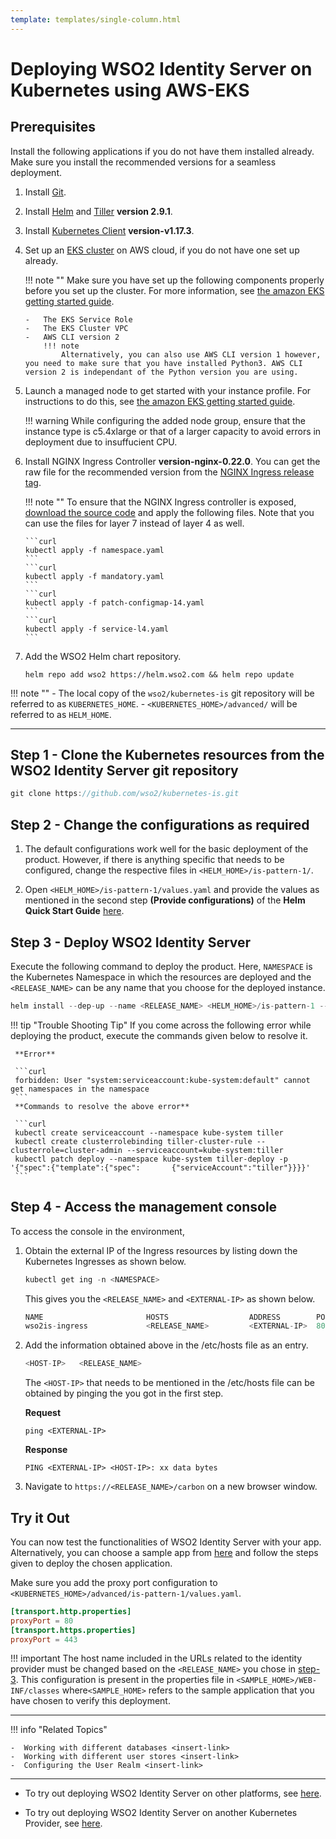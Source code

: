 ```yaml
---
template: templates/single-column.html
---
```


# Deploying WSO2 Identity Server on Kubernetes using AWS-EKS

## Prerequisites

Install the following applications if you do not have them installed already. Make sure you install the recommended versions for a seamless deployment. 

1.  Install [Git](https://git-scm.com/book/en/v2/Getting-Started-Installing-Git). 

2.  Install [Helm](https://v2.helm.sh/docs/using_helm/#installing-helm) and [Tiller](https://v2.helm.sh/docs/using_helm/#installing-tiller) **version 2.9.1**.

3.  Install [Kubernetes Client](https://kubernetes.io/docs/tasks/tools/install-kubectl/) **version-v1.17.3**. 

4.  Set up an [EKS cluster](https://docs.aws.amazon.com/eks/latest/userguide/create-cluster.html) on AWS cloud, if you do not have one set up already. 

	!!! note ""
		Make sure you have set up the following components properly before you set up the cluster. For more information, see [the amazon EKS getting started guide](https://docs.aws.amazon.com/eks/latest/userguide/getting-started-console.html#eks-prereqs).

		-	The EKS Service Role
		-	The EKS Cluster VPC
		-	AWS CLI version 2 
			!!! note 
				Alternatively, you can also use AWS CLI version 1 however, you need to make sure that you have installed Python3. AWS CLI version 2 is independant of the Python version you are using. 

5.	Launch a managed node to get started with your instance profile. For instructions to do this, see [the amazon EKS getting started guide](https://docs.aws.amazon.com/eks/latest/userguide/getting-started-console.html#eks-launch-workers).

	!!! warning 
		While configuring the added node group, ensure that the instance type is c5.4xlarge or that of a larger capacity to avoid errors in deployment due to insuffucient CPU. 

7.  Install NGINX Ingress Controller **version-nginx-0.22.0**. You can get the raw file for the recommended version from the [NGINX Ingress release tag](https://github.com/kubernetes/ingress-nginx/releases/tag/nginx-0.22.0).   

	!!! note ""
		To ensure that the NGINX Ingress controller is exposed, [download the source code](https://github.com/kubernetes/ingress-nginx/releases/tag/nginx-0.22.0) and apply the following files. Note that you can use the files for layer 7 instead of layer 4 as well. 
		
		```curl 
		kubectl apply -f namespace.yaml
		```
		```curl
		kubectl apply -f mandatory.yaml
		```
		```curl
		kubectl apply -f patch-configmap-14.yaml
		```
		```curl
		kubectl apply -f service-l4.yaml
		```

6.  Add the WSO2 Helm chart repository.
	```curl                                                                
	helm repo add wso2 https://helm.wso2.com && helm repo update
	```

!!! note ""
	-	The local copy of the `wso2/kubernetes-is` git repository will be referred to as `KUBERNETES_HOME`.
	-	`<KUBERNETES_HOME>/advanced/` will be referred to as `HELM_HOME`.

---

## Step 1 - Clone the Kubernetes resources from the WSO2 Identity Server git repository

```java
git clone https://github.com/wso2/kubernetes-is.git
```

## Step 2 - Change the configurations as required 

1.	The default configurations work well for the basic deployment of the product. However, if there is anything specific that needs to be configured, change the respective files in `<HELM_HOME>/is-pattern-1/`. 

2.	 Open `<HELM_HOME>/is-pattern-1/values.yaml` and provide the values as mentioned in the second step **(Provide configurations)** of the **Helm Quick Start Guide** [here](https://hub.helm.sh/charts/wso2/is-pattern-1).

## Step 3 - Deploy WSO2 Identity Server

Execute the following command to deploy the product. Here, `NAMESPACE` is the Kubernetes Namespace in which the resources are deployed and the `<RELEASE_NAME>` can be any name that you choose for the deployed instance. 

```java
helm install --dep-up --name <RELEASE_NAME> <HELM_HOME>/is-pattern-1 --namespace <NAMESPACE>
```
!!! tip "Trouble Shooting Tip"
     If you come across the following error while deploying the product, execute the commands given below to resolve it. 
    
     **Error**
     
     ```curl 
     forbidden: User "system:serviceaccount:kube-system:default" cannot get namespaces in the namespace
     ```
     **Commands to resolve the above error**
     
     ```curl 
     kubectl create serviceaccount --namespace kube-system tiller
     kubectl create clusterrolebinding tiller-cluster-rule --clusterrole=cluster-admin --serviceaccount=kube-system:tiller
     kubectl patch deploy --namespace kube-system tiller-deploy -p '{"spec":{"template":{"spec":       {"serviceAccount":"tiller"}}}}'
     ```
## Step 4 - Access the management console

To access the console in the environment,

1.	Obtain the external IP of the Ingress resources by listing down the Kubernetes Ingresses as shown below. 

	```java
	kubectl get ing -n <NAMESPACE>
	```
	This gives you the `<RELEASE_NAME>` and `<EXTERNAL-IP>` as shown below. 

	```java 
	NAME                       HOSTS                  ADDRESS        PORTS     AGE
	wso2is-ingress             <RELEASE_NAME>         <EXTERNAL-IP>  80, 443   3m
	``` 

2.	Add the information obtained above in the /etc/hosts file as an entry. 

	```java
	<HOST-IP>	<RELEASE_NAME>
	```

	The `<HOST-IP>` that needs to be mentioned in the /etc/hosts file can be obtained by pinging the <EXTERNAL-IP> you got in the first step.
	
	**Request**
	```curl
	ping <EXTERNAL-IP>
	```
	**Response**
	```curl
	PING <EXTERNAL-IP> <HOST-IP>: xx data bytes
	```
3.	Navigate to `https://<RELEASE_NAME>/carbon` on a new browser window.

## Try it Out 

You can now test the functionalities of WSO2 Identity Server with your app. Alternatively, you can choose a sample app from [here](../../samples/overview) and follow the steps given to deploy the chosen application. 

Make sure you add the proxy port configuration to `<KUBERNETES_HOME>/advanced/is-pattern-1/values.yaml`. 

```toml
[transport.http.properties]
proxyPort = 80
[transport.https.properties]
proxyPort = 443
```

!!! important 
	The host name included in the URLs related to the identity provider must be changed based on the `<RELEASE_NAME>` you chose in [step-3](#step-3-deploy-wso2-identity-server). This configuration is present in the properties file in `<SAMPLE_HOME>/WEB-INF/classes` where`<SAMPLE_HOME>` refers to the sample application that you have chosen to verify this deployment. 

---

!!! info "Related Topics"

    -  Working with different databases <insert-link>
    -  Working with different user stores <insert-link>
    -  Configuring the User Realm <insert-link>

---

- To try out deploying WSO2 Identity Server on other platforms, see [here](../../deploy/deploying-wso2-identity-server/).

- To try out deploying WSO2 Identity Server on another Kubernetes Provider, see [here](../../deploy/choose-your-provider/).
